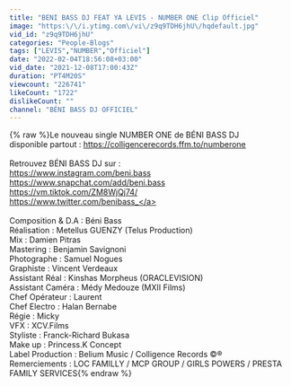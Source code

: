 ```yaml
---
title: "BENI BASS DJ FEAT YA LEVIS - NUMBER ONE Clip Officiel"
image: "https:\/\/i.ytimg.com\/vi\/z9q9TDH6jhU\/hqdefault.jpg"
vid_id: "z9q9TDH6jhU"
categories: "People-Blogs"
tags: ["LEVIS","NUMBER","Officiel"]
date: "2022-02-04T18:56:08+03:00"
vid_date: "2021-12-08T17:00:43Z"
duration: "PT4M20S"
viewcount: "226741"
likeCount: "1722"
dislikeCount: ""
channel: "BÉNI BASS DJ OFFICIEL"
---
```

{% raw %}Le nouveau single NUMBER ONE de BÉNI BASS DJ <br />disponible partout : <a rel="nofollow" target="blank" href="https://colligencerecords.ffm.to/numberone">https://colligencerecords.ffm.to/numberone</a><br /><br />Retrouvez BÉNI BASS DJ sur : <br /><a rel="nofollow" target="blank" href="https://www.instagram.com/beni.bass">https://www.instagram.com/beni.bass</a><br /><a rel="nofollow" target="blank" href="https://www.snapchat.com/add/beni.bass">https://www.snapchat.com/add/beni.bass</a><br /><a rel="nofollow" target="blank" href="https://vm.tiktok.com/ZM8WjQj74/">https://vm.tiktok.com/ZM8WjQj74/</a><br /><a rel="nofollow" target="blank" href="https://www.twitter.com/benibass_">https://www.twitter.com/benibass_</a><br /><br />Composition &amp; D.A : Béni Bass <br />Réalisation : Metellus GUENZY (Telus Production)<br />Mix : Damien Pitras<br />Mastering : Benjamin Savignoni <br />Photographe : Samuel Nogues <br />Graphiste : Vincent Verdeaux<br />Assistant Réal : Kinshas Morpheus (ORACLEVISION) <br />Assistant Caméra : Médy Medouze (MXII Films)<br />Chef Opérateur : Laurent<br />Chef Electro : Halan Bernabe<br />Régie : Micky<br />VFX : XCV.Films<br />Styliste : Franck-Richard Bukasa<br />Make up : Princess.K Concept <br />Label Production : Belium Music / Colligence Records ©️®️<br />Remerciements : LOC FAMILLY / MCP GROUP / GIRLS POWERS / PRESTA FAMILY SERVICES{% endraw %}
